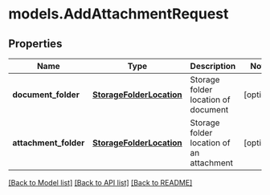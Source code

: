 # models.AddAttachmentRequest
## Properties
Name | Type | Description | Notes
------------ | ------------- | ------------- | -------------
**document_folder** | [**StorageFolderLocation**](StorageFolderLocation.md) | Storage folder location of document | [optional] 
**attachment_folder** | [**StorageFolderLocation**](StorageFolderLocation.md) | Storage folder location of an attachment | [optional] 



[[Back to Model list]](README.md#documentation-for-models) [[Back to API list]](README.md#documentation-for-api-endpoints) [[Back to README]](README.md)


